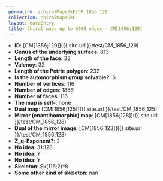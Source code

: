 ```yaml
--- 
 permalink: /chiralMaps6kE/CM_1856_129 
 collection: chiralMaps6kE
 layout: dataEntry
 title: Chiral maps up to 6000 edges - CM[1856;129]
---
```


- **ID**: [CM[1856;129]]({{ site.url }}/test/CM_1856_129)
- **Genus of the underlying surface**: 813
- **Length of the face**: 32
- **Valency**: 32
- **Length of the Petrie polygon**: 232
- **Is the automorphism group solvable?**: S
- **Number of vertices**: 116
- **Number of edges**: 1856
- **Number of faces**: 116
- **The map is self-**: none
- **Dual map**: [CM[1856;125]]({{ site.url }}/test/CM_1856_125)
- **Mirror (enantihomorphic) map**: [CM[1856;128]]({{ site.url }}/test/CM_1856_128)
- **Dual of the mirror image**: [CM[1856;123]]({{ site.url }}/test/CM_1856_123)
- **Z_q-Exponent?**: 2
- **No idea**:  31:128
- **No idea**: Y
- **No idea**: Y
- **Skeleton**: Sk(116;2)^8
- **Some other kind of skeleton**: nan
